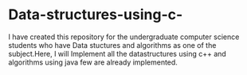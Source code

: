 # Data-structures-using-c-
I have created this repository for the undergraduate computer science students who have Data stuctures and algorithms as one of the subject.Here, I will Implement all the datastructures using c++ and algorithms using java few are already implemented.
